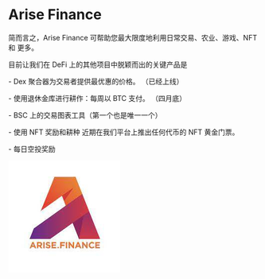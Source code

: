 # Arise Finance

<p>简而言之，Arise Finance 可帮助您最大限度地利用日常交易、农业、游戏、NFT 和 更多。</p>
<p>目前让我们在 DeFi 上的其他项目中脱颖而出的关键产品是</p>
<p>- Dex 聚合器为交易者提供最优惠的价格。 （已经上线）</p>
<p>- 使用退休金库进行耕作：每周以 BTC 支付。 （四月底）</p>
<p>- BSC 上的交易图表工具（第一个也是唯一一个）</p>
<p>- 使用 NFT 奖励和耕种 近期在我们平台上推出任何代币的 NFT 黄金门票。</p>
<p>- 每日空投奖励</p>

![](sadfrog.jpg)
